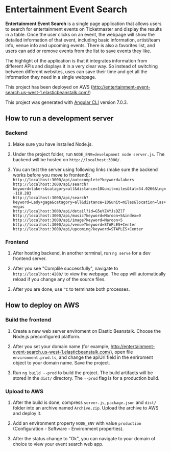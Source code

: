 # Entertainment Event Search

**Entertainment Event Search** is a single page application that allows users to search for entertainment events on Ticketmaster and display the results in a table. Once the user clicks on an event, the webpage will show the detailed information of that event, including basic information, artist/team info, venue info and upcoming events. There is also a favorites list, and users can add or remove events from the list to save events they like.

The highlight of the application is that it integrates information from different APIs and displays it in a very clear way. So instead of switching between different websites, uses can save their time and get all the information they need in a single webpage.

This project has been deployed on AWS (http://entertainment-event-search.us-west-1.elasticbeanstalk.com/)

This project was generated with [Angular CLI](https://github.com/angular/angular-cli) version 7.0.3.

## How to run a development server

### Backend

1. Make sure you have installed Node.js.

2. Under the project folder, run `NODE_ENV=development node server.js`. The backend will be hosted on `http://localhost:3000/`.

3. You can test the server using following links (make sure the backend works before you move to frontend):  
   `http://localhost:3000/api/autocomplete?keyword=lakers`  
   `http://localhost:3000/api/search?keyword=lakers&catagory=all&distance=10&unit=miles&lat=34.0266&lng=-118.283`  
   `http://localhost:3000/api/search?keyword=Lady+gaga&catagory=all&distance=10&unit=miles&location=las+vegas`  
   `http://localhost:3000/api/detail?id=G5eYZ4YJsDZlT`  
   `http://localhost:3000/api/music?keyword=Maroon+5&index=0`  
   `http://localhost:3000/api/image?keyword=Maroon+5`  
   `http://localhost:3000/api/venue?keyword=STAPLES+Center`  
   `http://localhost:3000/api/upcoming?keyword=STAPLES+Center`

### Frontend

1. After hosting backend, in another terminal, run `ng serve` for a dev frontend server.

2. After you see "Complile successfully", navigate to `http://localhost:4200/` to view the webpage. The app will automatically reload if you change any of the source files.

3. After you are done, use `^C` to terminate both processes.

## How to deploy on AWS

### Build the frontend

1. Create a new web server enviroment on Elastic Beanstalk. Choose the Node.js preconfigured platform.

2. After you set your domain name (for example, http://entertainment-event-search.us-west-1.elasticbeanstalk.com/), open file `environment.prod.ts`, and change the apiUrl field in the enriroment object to your domain name. Save the project.

3. Run `ng build --prod` to build the project. The build artifacts will be stored in the `dist/` directory. The `--prod` flag is for a production build.

### Upload to AWS

1. After the build is done, compress `server.js`, `package.json` and `dist/` folder into an archive named `Archive.zip`. Upload the archive to AWS and deploy it.

2. Add an environment property `NODE_ENV` with value `production` (Configuration - Software - Environment properties).

3. After the status change to "Ok", you can navigate to your domain of choice to view your event search web app.
